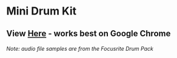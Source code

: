 # Mini Drum Kit
## View [Here](https://jieun-lee.github.io/mini-drum-kit/index.html) - works best on Google Chrome
###### Note: audio file samples are from the Focusrite Drum Pack